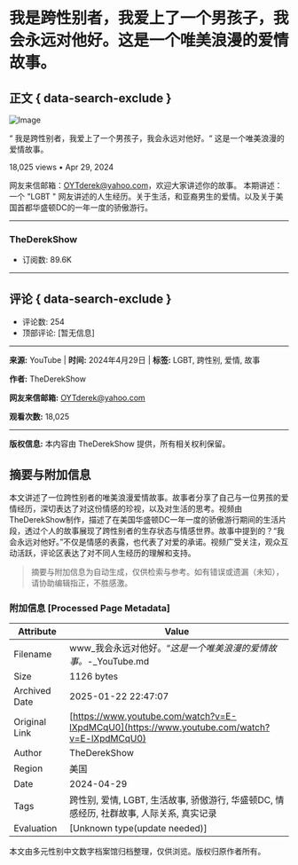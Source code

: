 # 我是跨性别者，我爱上了一个男孩子，我会永远对他好。这是一个唯美浪漫的爱情故事。

## 正文 { data-search-exclude }


![Image](https://yt3.ggpht.com/TcfA9wmhfIfUm0QXdr1ImjadasLLh0FB6z5FrC17LHfMwWoGX2A7prwx5sUKISj92YYZOc0k9g=s48-c-k-c0x00ffffff-no-rj)

“ 我是跨性别者，我爱上了一个男孩子，我会永远对他好。“ 这是一个唯美浪漫的爱情故事。

18,025 views • Apr 29, 2024

网友来信邮箱：OYTderek@yahoo.com，欢迎大家讲述你的故事。 本期讲述：一个 "LGBT " 网友讲述的人生经历。关于生活，和亚裔男生的爱情。以及关于美国首都华盛顿DC的一年一度的骄傲游行。

---

### TheDerekShow
- 订阅数: 89.6K

---

## 评论 { data-search-exclude }
- 评论数: 254
- 顶部评论: [暂无信息]

---

**来源:** YouTube | **时间:** 2024年4月29日 | **标签:** LGBT, 跨性别, 爱情, 故事

**作者:** TheDerekShow 

**网友来信邮箱:** OYTderek@yahoo.com 

**观看次数:** 18,025

--- 

**版权信息:** 本内容由 TheDerekShow 提供，所有相关权利保留。
<!-- tcd_original_link https://www.youtube.com/watch?v=E-lXpdMCqU0 -->


## 摘要与附加信息

<!-- tcd_abstract -->
本文讲述了一位跨性别者的唯美浪漫爱情故事。故事者分享了自己与一位男孩的爱情经历，深切表达了对这份情感的珍视，以及对生活的思考。视频由TheDerekShow制作，描述了在美国华盛顿DC一年一度的骄傲游行期间的生活片段，透过个人的故事展现了跨性别者的生存状态与情感世界。故事中提到的？“我会永远对他好。”不仅是情感的表露，也代表了对爱的承诺。视频广受关注，观众互动活跃，评论区表达了对不同人生经历的理解和支持。
<!-- tcd_abstract_end -->

> 摘要与附加信息为自动生成，仅供检索与参考。如有错误或遗漏（未知），请协助编辑指正，不胜感激。

### 附加信息 [Processed Page Metadata]

| Attribute       | Value                                  |
|-----------------|----------------------------------------|
| Filename        | www_我会永远对他好。“_这是一个唯美浪漫的爱情故事。_-_YouTube.md                             |
| Size            | 1126 bytes                           |
| Archived Date   | 2025-01-22 22:47:07                             |
| Original Link   | [https://www.youtube.com/watch?v=E-lXpdMCqU0](https://www.youtube.com/watch?v=E-lXpdMCqU0)                       |
| Author          | TheDerekShow                               |
| Region          | 美国                               |
| Date            | 2024-04-29                                 |
| Tags            | 跨性别, 爱情, LGBT, 生活故事, 骄傲游行, 华盛顿DC, 情感经历, 社群故事, 人际关系, 真实记录                                 |
| Evaluation            | [Unknown type(update needed)]                                 |
<!-- tcd_table_end -->

本文由多元性别中文数字档案馆归档整理，仅供浏览。版权归原作者所有。
